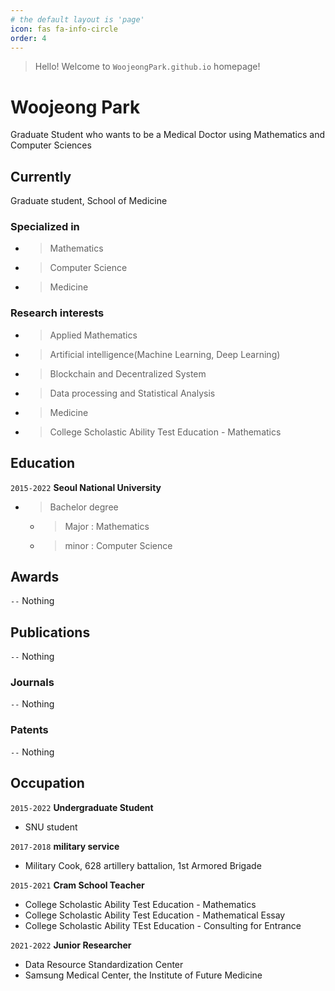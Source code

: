 ```yaml
---
# the default layout is 'page'
icon: fas fa-info-circle
order: 4
---
```

<!--
> Add Markdown syntax content to file `_tabs/about.md`{: .filepath } and it will show up on this page.
{: .prompt-tip }
-->

> Hello! Welcome to `WoojeongPark.github.io` homepage! <br>

# Woojeong Park
Graduate Student who wants to be a Medical Doctor using Mathematics and Computer Sciences


## Currently
Graduate student, School of Medicine

### Specialized in
- > Mathematics
- > Computer Science 
- > Medicine


### Research interests
- > Applied Mathematics
- > Artificial intelligence(Machine Learning, Deep Learning)
- > Blockchain and Decentralized System
- > Data processing and Statistical Analysis
- > Medicine
- > College Scholastic Ability Test Education - Mathematics


## Education
`2015-2022`
__Seoul National University__
- > Bachelor degree
  - > Major : Mathematics
  - > minor : Computer Science

<!--
`2023-Now`
__CHA University__
- Master degree
  - Major : Medicine
-->

## Awards
`--`
Nothing 


## Publications
`--`
Nothing 

<!-- A list is also available [online](http://scholar.google.co.uk/citations?user=LTOTl0YAAAAJ) -->

### Journals
`--`
Nothing 

### Patents
`--`
Nothing 



## Occupation
`2015-2022`
__Undergraduate Student__
- SNU student

`2017-2018`
__military service__
- Military Cook, 628 artillery battalion, 1st Armored Brigade

`2015-2021`
__Cram School Teacher__
- College Scholastic Ability Test Education - Mathematics
- College Scholastic Ability Test Education - Mathematical Essay
- College Scholastic Ability TEst Education - Consulting for Entrance


`2021-2022`
__Junior Researcher__
- Data Resource Standardization Center
- Samsung Medical Center, the Institute of Future Medicine

